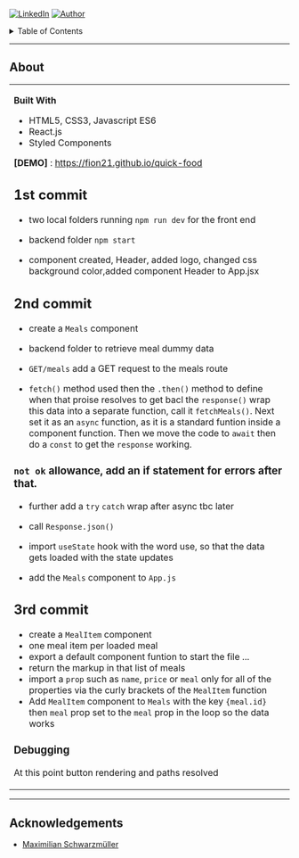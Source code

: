 <!-- [![Issues][issues-shield]][issues-url] -->
<!-- [![PR Welcome][pr-welcome-shield]](#contributing) -->
[![LinkedIn][linkedin-shield]][linkedin-url]
[![Author][author-shield]][author-url]


<details>
<summary>Table of Contents</summary>
* [About](#about)
* [Acknowledgements](#acknowledgements)
</details>

---

<!-- ABOUT THE PROJECT -->
## About

<table>
<tr>
<td>

**Built With**

* HTML5, CSS3, Javascript ES6
* React.js
* Styled Components

**[DEMO]** : https://fion21.github.io/quick-food


## 1st commit

- two local folders running `npm run dev` for the front end
- backend folder `npm start`

- component created, Header, added logo, changed css background color,added component Header to App.jsx


## 2nd commit

- create a `Meals` component
- backend folder to retrieve meal dummy data

- `GET/meals` add a GET request to the meals route
- `fetch()` method used then the `.then()` method to define when that proise resolves to get bacl the `response()`
wrap this data into a separate function, call it `fetchMeals()`. Next set it as an `async` function, as it is a standard funtion inside a component function. Then we move the code to `await` then do a `const` to get the `response` working.
### `not ok` allowance, add an if statement for errors after that.

- further add a `try` `catch` wrap after async tbc later

- call `Response.json()`

- import `useState` hook with the word use, so that the data gets loaded with the state updates

- add the `Meals` component to `App.js`

## 3rd commit

- create a `MealItem` component
- one meal item per loaded meal
- export a default component funtion to start the file ...
- return the markup in that list of meals
- import a `prop` such as `name`, `price` or `meal` only for all of the  properties via the curly brackets of the `MealItem` function
- Add `MealItem` component to `Meals` with the key `{meal.id}` then `meal` prop set to the `meal` prop in the loop so the data works


###  Debugging
  At this point button rendering and paths resolved

</td>
</tr>
</table>

---


## Acknowledgements

* [Maximilian Schwarzmüller](https://www.udemy.com/user/maximilian-schwarzmuller/)

[linkedin-shield]: https://img.shields.io/badge/-LinkedIn-black.svg?style=for-the-badge&logo=linkedin&colorB=555
[linkedin-url]: https://linkedin.com/in/fiolalewis
[author-shield]: https://shields.io/badge/Made_with_%E2%9D%A4_by-fion21-F4A92F?style=for-the-badge
[author-url]: https://github.com/fion21
